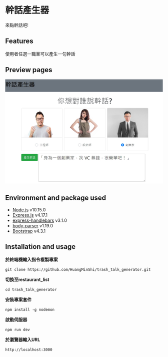 # 幹話產生器
來點幹話吧!

## Features
使用者任選一職業可以產生一句幹話

## Preview pages
![preview](/public/img/preview.jpg)

## Environment and package used
* [Node.js](https://nodejs.org/en/) v10.15.0
* [Express.js](https://expressjs.com/) v4.17.1
* [express-handlebars](https://www.npmjs.com/package/express-handlebars) v3.1.0
* [body-parser](https://www.npmjs.com/package/body-parser) v1.19.0
* [Bootstrap](https://getbootstrap.com/) v4.3.1

## Installation and usage
**於終端機輸入指令複製專案**
```git=
git clone https://github.com/HuangMinShi/trash_talk_generator.git
```

**切換至restaurant_list**
```=
cd trash_talk_generator
```

**安裝專案套件**
```npm=
npm install -g nodemon
```

**啟動伺服器**
```=
npm run dev
```

**於瀏覽器輸入URL**
```
http://localhost:3000
```